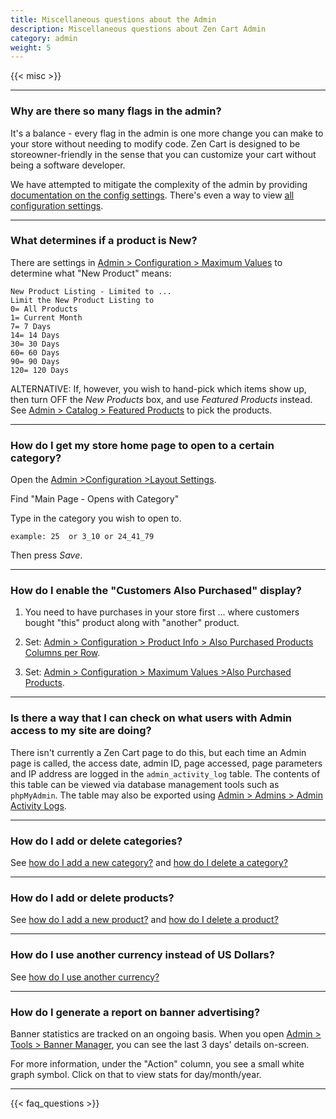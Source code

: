 ```yaml
---
title: Miscellaneous questions about the Admin
description: Miscellaneous questions about Zen Cart Admin
category: admin
weight: 5
---
```


{{< misc >}} 

---
### Why are there so many flags in the admin? 

It's a balance - every flag in the admin is one more change you can make 
to your store without needing to modify code.  Zen Cart is designed to be
storeowner-friendly in the sense that you can customize your cart without
being a software developer.

We have attempted to mitigate the complexity of the admin by providing 
[documentation on the config settings](/user/admin_pages/configuration/). 
There's even a way to view [all configuration settings](/user/admin_pages/configuration/all/). 

---
### What determines if a product is New?

There are settings in [Admin > Configuration > Maximum Values](/user/admin_pages/configuration/configuration_maximumvalues/) to determine what "New Product" means: 

```
New Product Listing - Limited to ...
Limit the New Product Listing to
0= All Products
1= Current Month
7= 7 Days
14= 14 Days
30= 30 Days
60= 60 Days
90= 90 Days
120= 120 Days
```


ALTERNATIVE:
If, however, you wish to hand-pick which items show up, then turn OFF the *New Products* box, and use *Featured Products* instead.  See [Admin > Catalog > Featured Products](/user/admin_pages/catalog/featured/) to pick the products. 


---
### How do I get my store home page to open to a certain category?

Open the [Admin  >Configuration  >Layout Settings](/user/admin_pages/configuration/configuration_layoutsettings/). 

Find "Main Page - Opens with Category"

Type in the category you wish to open to.

```
example: 25  or 3_10 or 24_41_79
```

Then press *Save*. 

---
### How do I enable the "Customers Also Purchased" display?

1. You need to have purchases in your store first ... where customers bought "this" product along with "another" product.

2. Set: [Admin > Configuration > Product Info > Also Purchased Products Columns per Row](/user/admin_pages/configuration/configuration_productinfo/#also_purchased_products_columns_per_row). 

3. Set: [Admin > Configuration > Maximum Values >Also Purchased Products](/user/admin_pages/configuration/configuration_maximumvalues/#also_purchased_products).

--- 
### Is there a way that I can check on what users with Admin access to my site are doing?

There isn't currently a Zen Cart page to do this, but each time an Admin page is called, the access date, admin ID, page accessed, page parameters and IP address are logged in the `admin_activity_log` table. The contents of this table can be viewed via database management tools such as `phpMyAdmin`.  The table may also be exported using [Admin > Admins > Admin Activity Logs](/user/admin_pages/admins/admin_activity_logs/). 

--- 
### How do I add or delete categories? 
See [how do I add a new category?](/user/products/add_delete/#how-do-i-add-a-new-category) and 
[how do I delete a category?](/user/products/add_delete/#how-do-i-delete-a-category)

--- 
### How do I add or delete products? 
See [how do I add a new product?](/user/products/add_delete/#how-do-i-add-a-new-category) and 
[how do I delete a product?](/user/products/add_delete/#how-do-i-delete-a-category)

--- 
### How do I use another currency instead of US Dollars?
See [how do I use another currency?](/user/localization/my_currency) 

---

### How do I generate a report on banner advertising? 
Banner statistics are tracked on an ongoing basis. When you open [Admin > Tools > Banner Manager](/user/admin_pages/tools/banner_manager/), you can see the last 3 days' details on-screen.

For more information, under the "Action" column, you see a small white graph symbol. Click on that to view stats for day/month/year.

---
<!-- please keep this at the end --> 
{{< faq_questions >}}
